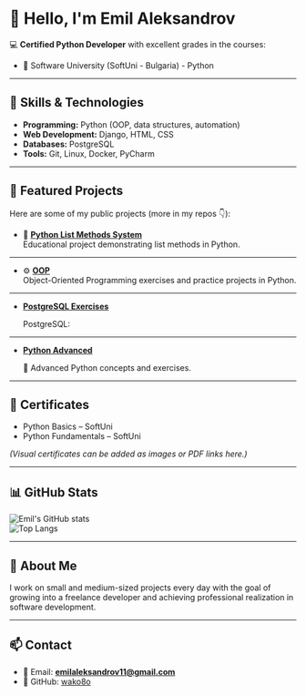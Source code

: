 # 👋 Hello, I'm Emil Aleksandrov

💻 **Certified Python Developer** with excellent grades in the courses:  

- 🐍 Software University (SoftUni - Bulgaria) - Python

---

## 🔧 Skills & Technologies
- **Programming:** Python (OOP, data structures, automation)  
- **Web Development:** Django, HTML, CSS  
- **Databases:** PostgreSQL  
- **Tools:** Git, Linux, Docker, PyCharm  

---

## 🚀 Featured Projects
Here are some of my public projects (more in my repos 👇):

- 🐍 [**Python List Methods System**](https://github.com/wako8o/Python-List-Methods-System)  
  Educational project demonstrating list methods in Python.  
---

- ⚙️ [**OOP**](https://github.com/wako8o/OOP)  
  Object-Oriented Programming exercises and practice projects in Python.
---

- [**PostgreSQL Exercises**](https://github.com/wako8o/PostgreSQL)

  PostgreSQL:
---
 
- [**Python Advanced**](https://github.com/wako8o/Advanced)

  🐍 Advanced Python concepts and exercises.

---

## 📜 Certificates
- Python Basics – SoftUni  
- Python Fundamentals – SoftUni  

*(Visual certificates can be added as images or PDF links here.)*

---

## 📊 GitHub Stats
![Emil's GitHub stats](https://github-readme-stats.vercel.app/api?username=wako8o&show_icons=true&theme=radical)  
![Top Langs](https://github-readme-stats.vercel.app/api/top-langs/?username=wako8o&layout=compact&theme=radical)

---

## 🧪 About Me
I work on small and medium-sized projects every day with the goal of growing into a freelance developer and achieving professional realization in software development.  

---

## 📫 Contact
- 📧 Email: **emilaleksandrov11@gmail.com**  
- 🐙 GitHub: [wako8o](https://github.com/wako8o)  
